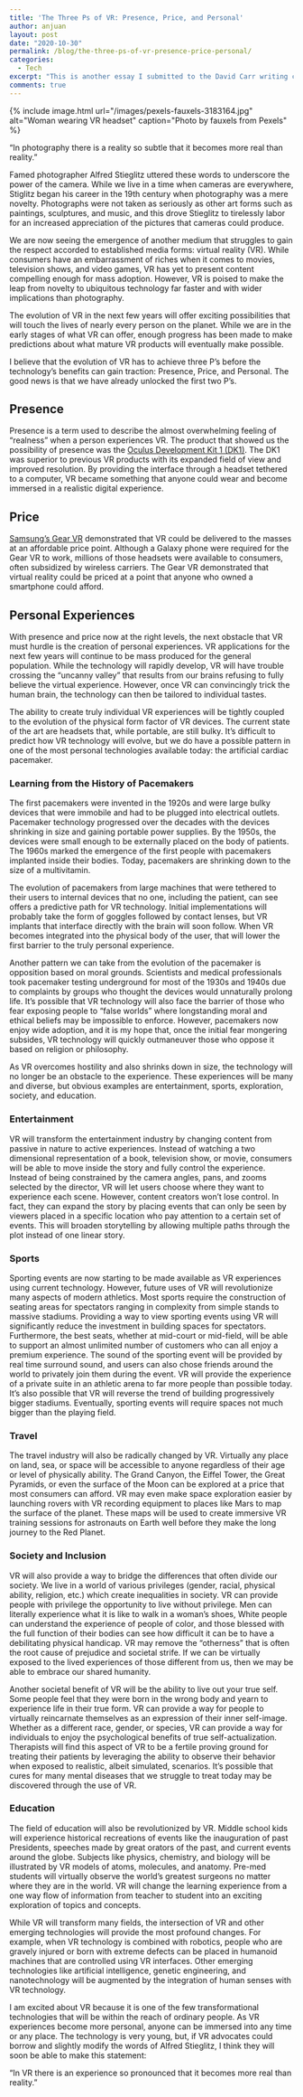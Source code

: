 ```yaml
---
title: 'The Three Ps of VR: Presence, Price, and Personal'
author: anjuan
layout: post
date: "2020-10-30"
permalink: /blog/the-three-ps-of-vr-presence-price-personal/
categories:
  - Tech
excerpt: "This is another essay I submitted to the David Carr writing contest, but this was for SXSW 2016. It contains my thoughts about the future of virtual reality (VR)."
comments: true
---
```


{% include image.html url="/images/pexels-fauxels-3183164.jpg" alt="Woman wearing VR headset" caption="Photo by fauxels from Pexels" %}

“In photography there is a reality so subtle that it becomes more real than reality.”

Famed photographer Alfred Stieglitz uttered these words to underscore the power of the camera. While we live in a time when cameras are everywhere, Stiglitz began his career in the 19th century when photography was a mere novelty. Photographs were not taken as seriously as other art forms such as paintings, sculptures, and music, and this drove Stieglitz to tirelessly labor for an increased appreciation of the pictures that cameras could produce.

We are now seeing the emergence of another medium that struggles to gain the respect accorded to established media forms: virtual reality (VR). While consumers have an embarrassment of riches when it comes to movies, television shows, and video games, VR has yet to present content compelling enough for mass adoption. However, VR is poised to make the leap from novelty to ubiquitous technology far faster and with wider implications than photography.

The evolution of VR in the next few years will offer exciting possibilities that will touch the lives of nearly every person on the planet. While we are in the early stages of what VR can offer, enough progress has been made to make predictions about what mature VR products will eventually make possible.

I believe that the evolution of VR has to achieve three P’s before the technology’s benefits can gain traction: Presence, Price, and Personal. The good news is that we have already unlocked the first two P’s.

## **Presence**

Presence is a term used to describe the almost overwhelming feeling of “realness” when a person experiences VR. The product that showed us the possibility of presence was the [Oculus Development Kit 1 (DK1)](https://xinreality.com/wiki/Oculus_Rift_DK1). The DK1 was superior to previous VR products with its expanded field of view and improved resolution. By providing the interface through a headset tethered to a computer, VR became something that anyone could wear and become immersed in a realistic digital experience.

## **Price**

[Samsung’s Gear VR](https://www.samsung.com/global/galaxy/gear-vr/) demonstrated that VR could be delivered to the masses at an affordable price point. Although a Galaxy phone were required for the Gear VR to work, millions of those headsets were available to consumers, often subsidized by wireless carriers. The Gear VR demonstrated that virtual reality could be priced at a point that anyone who owned a smartphone could afford.

## **Personal Experiences**

With presence and price now at the right levels, the next obstacle that VR must hurdle is the creation of personal experiences. VR applications for the next few years will continue to be mass produced for the general population. While the technology will rapidly develop, VR will have trouble crossing the “uncanny valley” that results from our brains refusing to fully believe the virtual experience. However, once VR can convincingly trick the human brain, the technology can then be tailored to individual tastes.

The ability to create truly individual VR experiences will be tightly coupled to the evolution of the physical form factor of VR devices. The current state of the art are headsets that, while portable, are still bulky. It’s difficult to predict how VR technology will evolve, but we do have a possible pattern in one of the most personal technologies available today: the artificial cardiac pacemaker.

### **Learning from the History of Pacemakers**

The first pacemakers were invented in the 1920s and were large bulky devices that were immobile and had to be plugged into electrical outlets. Pacemaker technology progressed over the decades with the devices shrinking in size and gaining portable power supplies. By the 1950s, the devices were small enough to be externally placed on the body of patients. The 1960s marked the emergence of the first people with pacemakers implanted inside their bodies. Today, pacemakers are shrinking down to the size of a multivitamin.

The evolution of pacemakers from large machines that were tethered to their users to internal devices that no one, including the patient, can see offers a predictive path for VR technology. Initial implementations will probably take the form of goggles followed by contact lenses, but VR implants that interface directly with the brain will soon follow. When VR becomes integrated into the physical body of the user, that will lower the first barrier to the truly personal experience.

Another pattern we can take from the evolution of the pacemaker is opposition based on moral grounds. Scientists and medical professionals took pacemaker testing underground for most of the 1930s and 1940s due to complaints by groups who thought the devices would unnaturally prolong life. It’s possible that VR technology will also face the barrier of those who fear exposing people to “false worlds” where longstanding moral and ethical beliefs may be impossible to enforce. However, pacemakers now enjoy wide adoption, and it is my hope that, once the initial fear mongering subsides, VR technology will quickly outmaneuver those who oppose it based on religion or philosophy.

As VR overcomes hostility and also shrinks down in size, the technology will no longer be an obstacle to the experience. These experiences will be many and diverse, but obvious examples are entertainment, sports, exploration, society, and education.

### **Entertainment**

VR will transform the entertainment industry by changing content from passive in nature to active experiences. Instead of watching a two dimensional representation of a book, television show, or movie, consumers will be able to move inside the story and fully control the experience. Instead of being constrained by the camera angles, pans, and zooms selected by the director, VR will let users choose where they want to experience each scene. However, content creators won’t lose control. In fact, they can expand the story by placing events that can only be seen by viewers placed in a specific location who pay attention to a certain set of events. This will broaden storytelling by allowing multiple paths through the plot instead of one linear story.

### **Sports**

Sporting events are now starting to be made available as VR experiences using current technology. However, future uses of VR will revolutionize many aspects of modern athletics. Most sports require the construction of seating areas for spectators ranging in complexity from simple stands to massive stadiums. Providing a way to view sporting events using VR will significantly reduce the investment in building spaces for spectators. Furthermore, the best seats, whether at mid-court or mid-field, will be able to support an almost unlimited number of customers who can all enjoy a premium experience. The sound of the sporting event will be provided by real time surround sound, and users can also chose friends around the world to privately join them during the event. VR will provide the experience of a private suite in an athletic arena to far more people than possible today. It’s also possible that VR will reverse the trend of building progressively bigger stadiums. Eventually, sporting events will require spaces not much bigger than the playing field.

### **Travel**

The travel industry will also be radically changed by VR. Virtually any place on land, sea, or space will be accessible to anyone regardless of their age or level of physically ability. The Grand Canyon, the Eiffel Tower, the Great Pyramids, or even the surface of the Moon can be explored at a price that most consumers can afford. VR may even make space exploration easier by launching rovers with VR recording equipment to places like Mars to map the surface of the planet. These maps will be used to create immersive VR training sessions for astronauts on Earth well before they make the long journey to the Red Planet.

### **Society and Inclusion**

VR will also provide a way to bridge the differences that often divide our society. We live in a world of various privileges (gender, racial, physical ability, religion, etc.) which create inequalities in society. VR can provide people with privilege the opportunity to live without privilege. Men can literally experience what it is like to walk in a woman’s shoes, White people can understand the experience of people of color, and those blessed with the full function of their bodies can see how difficult it can be to have a debilitating physical handicap. VR may remove the “otherness” that is often the root cause of prejudice and societal strife. If we can be virtually exposed to the lived experiences of those different from us, then we may be able to embrace our shared humanity.

Another societal benefit of VR will be the ability to live out your true self. Some people feel that they were born in the wrong body and yearn to experience life in their true form. VR can provide a way for people to virtually reincarnate themselves as an expression of their inner self-image. Whether as a different race, gender, or species, VR can provide a way for individuals to enjoy the psychological benefits of true self-actualization. Therapists will find this aspect of VR to be a fertile proving ground for treating their patients by leveraging the ability to observe their behavior when exposed to realistic, albeit simulated, scenarios. It’s possible that cures for many mental diseases that we struggle to treat today may be discovered through the use of VR.

### **Education**

The field of education will also be revolutionized by VR. Middle school kids will experience historical recreations of events like the inauguration of past Presidents, speeches made by great orators of the past, and current events around the globe. Subjects like physics, chemistry, and biology will be illustrated by VR models of atoms, molecules, and anatomy. Pre-med students will virtually observe the world’s greatest surgeons no matter where they are in the world. VR will change the learning experience from a one way flow of information from teacher to student into an exciting exploration of topics and concepts.

While VR will transform many fields, the intersection of VR and other emerging technologies will provide the most profound changes. For example, when VR technology is combined with robotics, people who are gravely injured or born with extreme defects can be placed in humanoid machines that are controlled using VR interfaces. Other emerging technologies like artificial intelligence, genetic engineering, and nanotechnology will be augmented by the integration of human senses with VR technology.

I am excited about VR because it is one of the few transformational technologies that will be within the reach of ordinary people. As VR experiences become more personal, anyone can be immersed into any time or any place. The technology is very young, but, if VR advocates could borrow and slightly modify the words of Alfred Stieglitz, I think they will soon be able to make this statement:

“In VR there is an experience so pronounced that it becomes more real than reality.”
